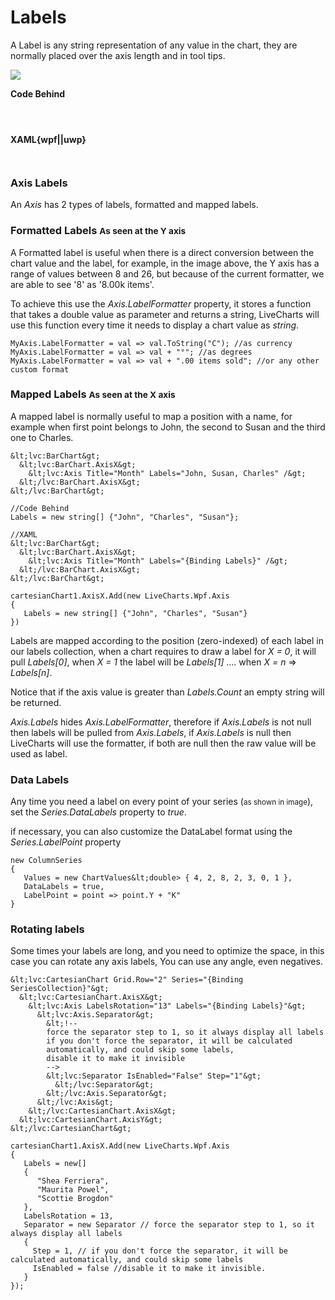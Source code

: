 # Labels

A Label is any string representation of any value in the chart, they are normally placed over the axis length and in tool tips.

![](https://raw.githubusercontent.com/Live-Charts/WebSiteDocs/master/v1/Resources/labels.jpg)

<pulled-sample platform="{{sms.platform}}"></pulled-sample>

**Code Behind**

```{!&amp;amp;amp;amp;amp;quot;https://raw.githubusercontent.com/beto-rodriguez/Live-Charts/master/Examples/Wpf/CartesianChart/Labels/LabelsExample.xaml.cs}

```

```{uwp https://raw.githubusercontent.com/beto-rodriguez/Live-Charts/master/Examples/Uwp/CartesianChart/Labels/LabelsExample.xaml.cs}

```

```{wf https://raw.githubusercontent.com/beto-rodriguez/Live-Charts/master/Examples/WinForms/Cartesian/Labels/Labels.cs}

```

**XAML{wpf||uwp}**

```{wpf https://raw.githubusercontent.com/beto-rodriguez/Live-Charts/master/Examples/Wpf/CartesianChart/Labels/LabelsExample.xaml}

```

```{uwp https://raw.githubusercontent.com/beto-rodriguez/Live-Charts/master/Examples/Uwp/CartesianChart/Labels/LabelsExample.xaml}

```

### Axis Labels

An *Axis* has 2 types of labels, formatted and mapped labels.

### Formatted Labels <small>As seen at the Y axis</small>

A Formatted label is useful when there is a direct conversion between the chart value and the label, 
for example, in the image above, the Y axis has a range of values between 8 and 26, but because of  the current formatter, we are able to see '8' as '8.00k items'.

To achieve this use the *Axis.LabelFormatter* property, it stores a function that takes a double 
value as parameter and returns a string, LiveCharts will use this function every time it needs to display a chart value as *string*.

```
MyAxis.LabelFormatter = val => val.ToString("C"); //as currency
MyAxis.LabelFormatter = val => val + "°"; //as degrees
MyAxis.LabelFormatter = val => val + ".00 items sold"; //or any other custom format
```

### Mapped Labels <small>As seen at the X axis</small>

A mapped label is normally useful to map a position with a name, for example when first 
point belongs to John, the second to Susan and the third one to Charles.

```{wpf}
&lt;lvc:BarChart&gt;
  &lt;lvc:BarChart.AxisX&gt;
    &lt;lvc:Axis Title="Month" Labels="John, Susan, Charles" /&gt;
  &lt;/lvc:BarChart.AxisX&gt;
&lt;/lvc:BarChart&gt;
```

```{uwp}
//Code Behind
Labels = new string[] {"John", "Charles", "Susan"};

//XAML
&lt;lvc:BarChart&gt;
  &lt;lvc:BarChart.AxisX&gt;
    &lt;lvc:Axis Title="Month" Labels="{Binding Labels}" /&gt;
  &lt;/lvc:BarChart.AxisX&gt;
&lt;/lvc:BarChart&gt;
```

```{wf}
cartesianChart1.AxisX.Add(new LiveCharts.Wpf.Axis
{
   Labels = new string[] {"John", "Charles", "Susan"}
})
```

Labels are mapped according to the position (zero-indexed) of each label in our labels collection,  when a chart requires to draw a label for *X = 0*, it will pull *Labels[0]*, when *X = 1* the label will be *Labels[1]* .... when *X = n* => *Labels[n]*.

Notice that if the axis value is greater than <i>Labels.Count</i> an empty string will be returned.

*Axis.Labels* hides *Axis.LabelFormatter*, therefore if *Axis.Labels* is not null then labels will be pulled from *Axis.Labels*, if *Axis.Labels* is null then LiveCharts will use the formatter, if both are null then the raw value will be used as label.

### Data Labels

Any time you need a label on every point of your series (<small class="text-muted">as shown in image</small>), set the *Series.DataLabels* property to *true*.

if necessary, you can also customize the DataLabel format using the *Series.LabelPoint* property

```
new ColumnSeries
{
   Values = new ChartValues&lt;double> { 4, 2, 8, 2, 3, 0, 1 },
   DataLabels = true,
   LabelPoint = point => point.Y + "K"
}
```

### Rotating labels

Some times your labels are long, and you need to optimize the space, in this case you can rotate any axis labels, You can use any angle, even negatives.

```{wpf||uwp}
&lt;lvc:CartesianChart Grid.Row="2" Series="{Binding SeriesCollection}"&gt;
  &lt;lvc:CartesianChart.AxisX&gt;
    &lt;lvc:Axis LabelsRotation="13" Labels="{Binding Labels}"&gt;
      &lt;lvc:Axis.Separator&gt;
        &lt;!--
        force the separator step to 1, so it always display all labels
        if you don't force the separator, it will be calculated 
        automatically, and could skip some labels,
        disable it to make it invisible
        -->
        &lt;lvc:Separator IsEnabled="False" Step="1"&gt;
          &lt;/lvc:Separator&gt;
        &lt;/lvc:Axis.Separator&gt;
      &lt;/lvc:Axis&gt;
    &lt;/lvc:CartesianChart.AxisX&gt;
  &lt;lvc:CartesianChart.AxisY&gt;
&lt;/lvc:CartesianChart&gt;
```

```{wf}
cartesianChart1.AxisX.Add(new LiveCharts.Wpf.Axis
{
   Labels = new[]
   {
      "Shea Ferriera",
      "Maurita Powel",
      "Scottie Brogdon"
   },
   LabelsRotation = 13,
   Separator = new Separator // force the separator step to 1, so it always display all labels
   {
     Step = 1, // if you don't force the separator, it will be calculated automatically, and could skip some labels
     IsEnabled = false //disable it to make it invisible.
   }
});
```